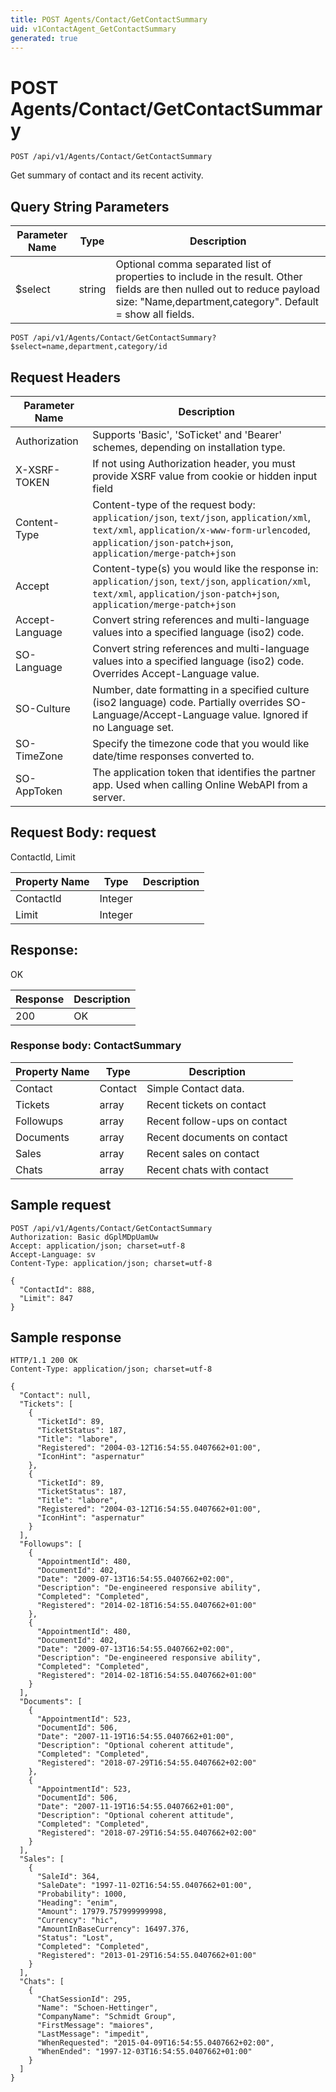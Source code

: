 ```yaml
---
title: POST Agents/Contact/GetContactSummary
uid: v1ContactAgent_GetContactSummary
generated: true
---
```


# POST Agents/Contact/GetContactSummary

```http
POST /api/v1/Agents/Contact/GetContactSummary
```

Get summary of contact and its recent activity.







## Query String Parameters

| Parameter Name | Type |  Description |
|----------------|------|--------------|
| $select | string |  Optional comma separated list of properties to include in the result. Other fields are then nulled out to reduce payload size: "Name,department,category". Default = show all fields. |

```http
POST /api/v1/Agents/Contact/GetContactSummary?$select=name,department,category/id
```


## Request Headers

| Parameter Name | Description |
|----------------|-------------|
| Authorization  | Supports 'Basic', 'SoTicket' and 'Bearer' schemes, depending on installation type. |
| X-XSRF-TOKEN   | If not using Authorization header, you must provide XSRF value from cookie or hidden input field |
| Content-Type | Content-type of the request body: `application/json`, `text/json`, `application/xml`, `text/xml`, `application/x-www-form-urlencoded`, `application/json-patch+json`, `application/merge-patch+json` |
| Accept         | Content-type(s) you would like the response in: `application/json`, `text/json`, `application/xml`, `text/xml`, `application/json-patch+json`, `application/merge-patch+json` |
| Accept-Language | Convert string references and multi-language values into a specified language (iso2) code. |
| SO-Language | Convert string references and multi-language values into a specified language (iso2) code. Overrides Accept-Language value. |
| SO-Culture | Number, date formatting in a specified culture (iso2 language) code. Partially overrides SO-Language/Accept-Language value. Ignored if no Language set. |
| SO-TimeZone | Specify the timezone code that you would like date/time responses converted to. |
| SO-AppToken | The application token that identifies the partner app. Used when calling Online WebAPI from a server. |

## Request Body: request 

ContactId, Limit 

| Property Name | Type |  Description |
|----------------|------|--------------|
| ContactId | Integer |  |
| Limit | Integer |  |

## Response:

OK

| Response | Description |
|----------------|-------------|
| 200 | OK |

### Response body: ContactSummary

| Property Name | Type |  Description |
|----------------|------|--------------|
| Contact | Contact | Simple Contact data. |
| Tickets | array | Recent tickets on contact |
| Followups | array | Recent follow-ups on contact |
| Documents | array | Recent documents on contact |
| Sales | array | Recent sales on contact |
| Chats | array | Recent chats with contact |

## Sample request

```http!
POST /api/v1/Agents/Contact/GetContactSummary
Authorization: Basic dGplMDpUamUw
Accept: application/json; charset=utf-8
Accept-Language: sv
Content-Type: application/json; charset=utf-8

{
  "ContactId": 888,
  "Limit": 847
}
```

## Sample response

```http_
HTTP/1.1 200 OK
Content-Type: application/json; charset=utf-8

{
  "Contact": null,
  "Tickets": [
    {
      "TicketId": 89,
      "TicketStatus": 187,
      "Title": "labore",
      "Registered": "2004-03-12T16:54:55.0407662+01:00",
      "IconHint": "aspernatur"
    },
    {
      "TicketId": 89,
      "TicketStatus": 187,
      "Title": "labore",
      "Registered": "2004-03-12T16:54:55.0407662+01:00",
      "IconHint": "aspernatur"
    }
  ],
  "Followups": [
    {
      "AppointmentId": 480,
      "DocumentId": 402,
      "Date": "2009-07-13T16:54:55.0407662+02:00",
      "Description": "De-engineered responsive ability",
      "Completed": "Completed",
      "Registered": "2014-02-18T16:54:55.0407662+01:00"
    },
    {
      "AppointmentId": 480,
      "DocumentId": 402,
      "Date": "2009-07-13T16:54:55.0407662+02:00",
      "Description": "De-engineered responsive ability",
      "Completed": "Completed",
      "Registered": "2014-02-18T16:54:55.0407662+01:00"
    }
  ],
  "Documents": [
    {
      "AppointmentId": 523,
      "DocumentId": 506,
      "Date": "2007-11-19T16:54:55.0407662+01:00",
      "Description": "Optional coherent attitude",
      "Completed": "Completed",
      "Registered": "2018-07-29T16:54:55.0407662+02:00"
    },
    {
      "AppointmentId": 523,
      "DocumentId": 506,
      "Date": "2007-11-19T16:54:55.0407662+01:00",
      "Description": "Optional coherent attitude",
      "Completed": "Completed",
      "Registered": "2018-07-29T16:54:55.0407662+02:00"
    }
  ],
  "Sales": [
    {
      "SaleId": 364,
      "SaleDate": "1997-11-02T16:54:55.0407662+01:00",
      "Probability": 1000,
      "Heading": "enim",
      "Amount": 17979.757999999998,
      "Currency": "hic",
      "AmountInBaseCurrency": 16497.376,
      "Status": "Lost",
      "Completed": "Completed",
      "Registered": "2013-01-29T16:54:55.0407662+01:00"
    }
  ],
  "Chats": [
    {
      "ChatSessionId": 295,
      "Name": "Schoen-Hettinger",
      "CompanyName": "Schmidt Group",
      "FirstMessage": "maiores",
      "LastMessage": "impedit",
      "WhenRequested": "2015-04-09T16:54:55.0407662+02:00",
      "WhenEnded": "1997-12-03T16:54:55.0407662+01:00"
    }
  ]
}
```